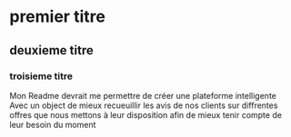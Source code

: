 # premier titre
## deuxieme titre
### troisieme titre
Mon Readme devrait me permettre de créer une plateforme intelligente
Avec un object de mieux recueuillir les avis de nos clients
sur diffrentes offres que nous mettons à leur disposition
afin de mieux tenir compte de leur besoin du moment
